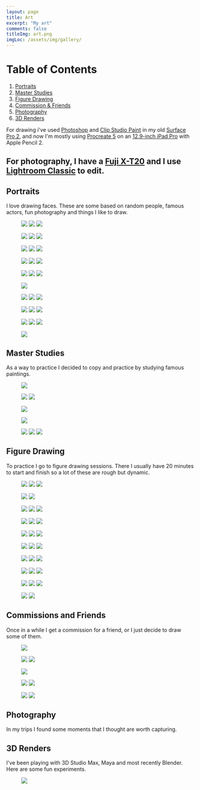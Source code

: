 ```yaml
---
layout: page
title: Art
excerpt: "My art"
comments: false
titleImg: art.png
imgLoc: /assets/img/gallery/
---
```

# Table of Contents
1. [Portraits](#portraits)
2. [Master Studies](#master-studies)
3. [Figure Drawing](#figure-drawing)
4. [Commission & Friends](#commissions-and-friends)
5. [Photography](#photography)
6. [3D Renders](#3d-renders)

For drawing i've used [Photoshop](http://www.adobe.com) and [Clip Studio Paint](http://wwww.clipstudio.net) in my old [Surface Pro 2](https://www.amazon.com/Microsoft-Surface-Haswell-Processor-Titanium/dp/B00QQTDLG4), and now I'm mostly using [Procreate 5](https://procreate.art/) on an [12.9-inch iPad Pro](https://www.apple.com/ipad-pro/) with Apple Pencil 2.

For photography, I have a [Fuji X-T20](https://www.fujifilm.com/products/digital_cameras/x/fujifilm_x_t20/) and I use [Lightroom Classic](http://www.adobe.com) to edit.
-----------

## Portraits
I love drawing faces. These are some based on random people, famous actors, fun photography and things I like to draw.
<figure class="third">
	<a href="{{site.url}}{{page.imgLoc}}hairattempt.jpg"><img src="{{site.url}}{{page.imgLoc}}hairattempt.jpg"></a>
	<a href="{{site.url}}{{page.imgLoc}}Photo Apr 03, 23 29 19.jpg"><img src="{{site.url}}{{page.imgLoc}}Photo Apr 03, 23 29 19.jpg"></a>
	<a href="{{site.url}}{{page.imgLoc}}Photo Apr 05, 7 52 16 PM.png"><img src="{{site.url}}{{page.imgLoc}}Photo Apr 05, 7 52 16 PM.png"></a>
</figure>
<figure class="third">
<a href="{{site.url}}{{page.imgLoc}}/aziz.jpg"><img src="{{site.url}}{{page.imgLoc}}aziz.jpg"></a>
<a href="{{site.url}}{{page.imgLoc}}Photo Apr 06, 7 41 25 PM.png"><img src="{{site.url}}{{page.imgLoc}}Photo Apr 06, 7 41 25 PM.png"></a>
<a href="{{site.url}}{{page.imgLoc}}/bw.jpg"><img src="{{site.url}}{{page.imgLoc}}bw.jpg"></a>
</figure>

<figure class="third">
<a href="{{site.url}}{{page.imgLoc}}colors.png"><img src="{{site.url}}{{page.imgLoc}}colors.png"></a>
<a href="{{site.url}}{{page.imgLoc}}Photo Apr 10, 9 24 56 AM.jpg"><img src="{{site.url}}{{page.imgLoc}}Photo Apr 10, 9 24 56 AM.jpg"></a>
<a href="{{site.url}}{{page.imgLoc}}Photo Apr 17, 08 24 19.jpg"><img src="{{site.url}}{{page.imgLoc}}Photo Apr 17, 08 24 19.jpg"></a>
</figure>

<figure class="third">
<a href="{{site.url}}{{page.imgLoc}}Photo Jul 28, 12 01 29.png"><img src="{{site.url}}{{page.imgLoc}}Photo Jul 28, 12 01 29.png"></a>
<a href="{{site.url}}{{page.imgLoc}}/attempt.png"><img src="{{site.url}}{{page.imgLoc}}attempt.png"></a>
<a href="{{site.url}}{{page.imgLoc}}Photo Sep 12, 23 40 00.png"><img src="{{site.url}}{{page.imgLoc}}Photo Sep 12, 23 40 00.png"></a>
</figure>

<figure class="third">
<a href="{{site.url}}{{page.imgLoc}}Photo Sep 12, 23 40 18.png"><img src="{{site.url}}{{page.imgLoc}}Photo Sep 12, 23 40 18.png"></a>
<a href="{{site.url}}{{page.imgLoc}}/shuri.jpg"><img src="{{site.url}}{{page.imgLoc}}shuri.jpg"></a>
<a href="{{site.url}}{{page.imgLoc}}/solar.jpg"><img src="{{site.url}}{{page.imgLoc}}solar.jpg"></a>
</figure>

<figure>
<a href="{{site.url}}{{page.imgLoc}}Photo Jun 23, 14 30 02.png"><img src="{{site.url}}{{page.imgLoc}}Photo Jun 23, 14 30 02.png"></a>
</figure>
<figure class="third">
<a href="{{site.url}}{{page.imgLoc}}amy.png"><img src="{{site.url}}{{page.imgLoc}}amy.png"></a>
<a href="{{site.url}}{{page.imgLoc}}12307538_10153268100233907_6064951705480197043_o.jpg"><img src="{{site.url}}{{page.imgLoc}}12307538_10153268100233907_6064951705480197043_o.jpg"></a>
<a href="{{site.url}}{{page.imgLoc}}B0B6C052-24C3-48E2-9034-68C7B71F680E.png"><img src="{{site.url}}{{page.imgLoc}}B0B6C052-24C3-48E2-9034-68C7B71F680E.png"></a>
</figure>

<figure class="third">
<a href="{{site.url}}{{page.imgLoc}}colored2.jpg"><img src="{{site.url}}{{page.imgLoc}}colored2.jpg"></a>
<a href="{{site.url}}{{page.imgLoc}}face2.jpg"><img src="{{site.url}}{{page.imgLoc}}face2.jpg"></a>
<a href="{{site.url}}{{page.imgLoc}}hair.png"><img src="{{site.url}}{{page.imgLoc}}hair.png"></a>
</figure>

<figure class="third">
<a href="{{site.url}}{{page.imgLoc}}soyul.jpeg"><img src="{{site.url}}{{page.imgLoc}}soyul.jpeg"></a>
<a href="{{site.url}}{{page.imgLoc}}tumblr_nx7gg7YCp81tsh4b6o1_1280.jpg"><img src="{{site.url}}{{page.imgLoc}}tumblr_nx7gg7YCp81tsh4b6o1_1280.jpg"></a>
<a href="{{site.url}}{{page.imgLoc}}tumblr_nx7gj6FfGB1tsh4b6o1_1280.jpg"><img src="{{site.url}}{{page.imgLoc}}tumblr_nx7gj6FfGB1tsh4b6o1_1280.jpg"></a>
</figure>


<figure>
<a href="{{site.url}}{{page.imgLoc}}starlord.jpg"><img src="{{site.url}}{{page.imgLoc}}starlord.jpg"></a>
</figure>

## Master Studies
As a way to practice I decided to copy and practice by studying famous paintings.
<figure>
    <a href="{{site.url}}{{page.imgLoc}}Photo Jun 15, 10 41 19.jpg"><img src="{{site.url}}{{page.imgLoc}}Photo Jun 15, 10 41 19.jpg"></a>
    </figure>
<figure class="half">

<a href="{{site.url}}{{page.imgLoc}}Photo May 03, 11 20 31 PM.png"><img src="{{site.url}}{{page.imgLoc}}Photo May 03, 11 20 31 PM.png"></a>
<a href="{{site.url}}{{page.imgLoc}}Photo May 12, 01 06 48.png"><img src="{{site.url}}{{page.imgLoc}}Photo May 12, 01 06 48.png"></a>
</figure>
<figure class="half">
<a href="{{site.url}}{{page.imgLoc}}Photo May 11, 5 12 52 PM.jpg"><img src="{{site.url}}{{page.imgLoc}}Photo May 11, 5 12 52 PM.jpg"></a>

<a href="{{site.url}}{{page.imgLoc}}Photo May 12, 22 37 36.png"><img src="{{site.url}}{{page.imgLoc}}Photo May 12, 22 37 36.png"></a>
</figure>
<figure class="third">
<a href="{{site.url}}{{page.imgLoc}}Photo May 18, 15 59 47.jpg"><img src="{{site.url}}{{page.imgLoc}}Photo May 18, 15 59 47.jpg"></a>
<a href="{{site.url}}{{page.imgLoc}}Photo May 21, 20 31 39.jpg"><img src="{{site.url}}{{page.imgLoc}}Photo May 21, 20 31 39.jpg"></a>
<a href="{{site.url}}{{page.imgLoc}}Photo May 05, 11 32 31 PM.png"><img src="{{site.url}}{{page.imgLoc}}Photo May 05, 11 32 31 PM.png"></a>
</figure>



## Figure Drawing
To practice I go to figure drawing sessions. There I usually have 20 minutes to start and finish so a lot of these are rough but dynamic.
<figure class="third">
<a href="{{site.url}}{{page.imgLoc}}ARCADIA1.jpg"><img src="{{site.url}}{{page.imgLoc}}ARCADIA1.jpg"></a>
<a href="{{site.url}}{{page.imgLoc}}Photo Dec 04, 13 48 50.png"><img src="{{site.url}}{{page.imgLoc}}Photo Dec 04, 13 48 50.png"></a>
<a href="{{site.url}}{{page.imgLoc}}hair-1.jpg"><img src="{{site.url}}{{page.imgLoc}}hair-1.jpg"></a>
</figure>

<figure class="half">
<a href="{{site.url}}{{page.imgLoc}}CD0C5BBC-0DFF-40FD-896F-42F04A7EE094.jpeg"><img src="{{site.url}}{{page.imgLoc}}CD0C5BBC-0DFF-40FD-896F-42F04A7EE094.jpeg"></a>
<a href="{{site.url}}{{page.imgLoc}}7EA04636-04ED-42FC-8DEC-363AA1499641.jpeg"><img src="{{site.url}}{{page.imgLoc}}7EA04636-04ED-42FC-8DEC-363AA1499641.jpeg"></a>
</figure>

<figure class="third">
<a href="{{site.url}}{{page.imgLoc}}02CC3B8F-B81A-4E87-A7D7-69BC5D50E523.jpeg"><img src="{{site.url}}{{page.imgLoc}}02CC3B8F-B81A-4E87-A7D7-69BC5D50E523.jpeg"></a>
<a href="{{site.url}}{{page.imgLoc}}9318A76A-8477-4DC2-BBAE-400FF2931F7E.jpeg"><img src="{{site.url}}{{page.imgLoc}}9318A76A-8477-4DC2-BBAE-400FF2931F7E.jpeg"></a>
<a href="{{site.url}}{{page.imgLoc}}9E6CA950-AB6D-4E1C-82BA-F6E70D966A65.jpeg"><img src="{{site.url}}{{page.imgLoc}}9E6CA950-AB6D-4E1C-82BA-F6E70D966A65.jpeg"></a>
</figure>

<figure class="third">
<a href="{{site.url}}{{page.imgLoc}}4F6D3B06-B099-4FCE-B504-DCAF93E18C45.png"><img src="{{site.url}}{{page.imgLoc}}4F6D3B06-B099-4FCE-B504-DCAF93E18C45.png"></a>
<a href="{{site.url}}{{page.imgLoc}}853B6AA4-01AA-412D-9D94-40EE1C5175BE.jpeg"><img src="{{site.url}}{{page.imgLoc}}853B6AA4-01AA-412D-9D94-40EE1C5175BE.jpeg"></a>
<a href="{{site.url}}{{page.imgLoc}}7240E567-C58E-4457-A1AB-68EB752569CF.jpeg"><img src="{{site.url}}{{page.imgLoc}}7240E567-C58E-4457-A1AB-68EB752569CF.jpeg"></a>
</figure>

<figure class="third">
<a href="{{site.url}}{{page.imgLoc}}5EBED729-A641-4F7E-B90C-CE9B950B80AA.png"><img src="{{site.url}}{{page.imgLoc}}5EBED729-A641-4F7E-B90C-CE9B950B80AA.png"></a>
<a href="{{site.url}}{{page.imgLoc}}7B8A217F-3686-4488-BCE8-7EBB98385010.jpeg"><img src="{{site.url}}{{page.imgLoc}}7B8A217F-3686-4488-BCE8-7EBB98385010.jpeg"></a>
<a href="{{site.url}}{{page.imgLoc}}8D17B5D5-7E92-4292-8322-8EC61AFA06D8.png"><img src="{{site.url}}{{page.imgLoc}}8D17B5D5-7E92-4292-8322-8EC61AFA06D8.png"></a>
</figure>


<figure class="third">
<a href="{{site.url}}{{page.imgLoc}}23E25C3F-69AA-4524-97D3-B0AB4755FEA7.png"><img src="{{site.url}}{{page.imgLoc}}23E25C3F-69AA-4524-97D3-B0AB4755FEA7.png"></a>
<a href="{{site.url}}{{page.imgLoc}}069E1B6F-30AC-4770-B4FF-C9579B01CE38.png"><img src="{{site.url}}{{page.imgLoc}}069E1B6F-30AC-4770-B4FF-C9579B01CE38.png"></a>
<a href="{{site.url}}{{page.imgLoc}}723E299A-AD11-4BCC-85EF-14C6C4DDC874.jpeg"><img src="{{site.url}}{{page.imgLoc}}723E299A-AD11-4BCC-85EF-14C6C4DDC874.jpeg"></a>
</figure>

<figure class="third">
<a href="{{site.url}}{{page.imgLoc}}8621CB5A-3F43-445E-918C-C4F3EE93FC62.png"><img src="{{site.url}}{{page.imgLoc}}8621CB5A-3F43-445E-918C-C4F3EE93FC62.png"></a>
<a href="{{site.url}}{{page.imgLoc}}8637E6EA-0713-46F3-B3A8-C7653E559AAE.png"><img src="{{site.url}}{{page.imgLoc}}8637E6EA-0713-46F3-B3A8-C7653E559AAE.png"></a>
<a href="{{site.url}}{{page.imgLoc}}26193A31-A4AE-4FFA-A337-94F0AEE46FDF.png"><img src="{{site.url}}{{page.imgLoc}}26193A31-A4AE-4FFA-A337-94F0AEE46FDF.png"></a>
</figure>

<figure class="third">
<a href="{{site.url}}{{page.imgLoc}}04751913-AE04-415E-B22B-F554709AAFD5.png"><img src="{{site.url}}{{page.imgLoc}}04751913-AE04-415E-B22B-F554709AAFD5.png"></a>
<a href="{{site.url}}{{page.imgLoc}}A1DC05E9-DFDF-44FF-8526-47E4AAECDAAF.png"><img src="{{site.url}}{{page.imgLoc}}A1DC05E9-DFDF-44FF-8526-47E4AAECDAAF.png"></a>
<a href="{{site.url}}{{page.imgLoc}}B1C94B19-7B6E-477B-9C14-BB2DEFA9908D.jpeg"><img src="{{site.url}}{{page.imgLoc}}B1C94B19-7B6E-477B-9C14-BB2DEFA9908D.jpeg"></a>
</figure>

<figure class="third">
<a href="{{site.url}}{{page.imgLoc}}C0BA823F-4934-4969-A50B-4973A73B0539.png"><img src="{{site.url}}{{page.imgLoc}}C0BA823F-4934-4969-A50B-4973A73B0539.png"></a>
<a href="{{site.url}}{{page.imgLoc}}C0CB37ED-C55F-44C1-9AF4-394DAFFDD8B2.jpeg"><img src="{{site.url}}{{page.imgLoc}}C0CB37ED-C55F-44C1-9AF4-394DAFFDD8B2.jpeg"></a>
<a href="{{site.url}}{{page.imgLoc}}F8C8E6AB-FFF8-4CC8-8B08-EB899052C574.jpeg"><img src="{{site.url}}{{page.imgLoc}}F8C8E6AB-FFF8-4CC8-8B08-EB899052C574.jpeg"></a>

</figure>
<figure class="half">
<a href="{{site.url}}{{page.imgLoc}}CD04586D-6877-48A9-A930-EC64653FBDA5.jpeg"><img src="{{site.url}}{{page.imgLoc}}CD04586D-6877-48A9-A930-EC64653FBDA5.jpeg"></a>
<a href="{{site.url}}{{page.imgLoc}}BE87DA46-0E1B-4F73-A7E6-5D373B34514A.png"><img src="{{site.url}}{{page.imgLoc}}BE87DA46-0E1B-4F73-A7E6-5D373B34514A.png"></a>

</figure>

## Commissions and Friends
Once in a while I get a commission for a friend, or I just decide to draw some of them.
<figure >
<a href="{{site.url}}{{page.imgLoc}}maddy.jpg"><img src="{{site.url}}{{page.imgLoc}}maddy.jpg"></a>
</figure>
<figure class="half">
<a href="{{site.url}}{{page.imgLoc}}baby.png"><img src="{{site.url}}{{page.imgLoc}}baby.png"></a>
<a href="{{site.url}}{{page.imgLoc}}mira.jpg"><img src="{{site.url}}{{page.imgLoc}}mira.jpg"></a>
</figure>

<figure class="third">
<a href="{{site.url}}{{page.imgLoc}}yusun.jpg"><img src="{{site.url}}{{page.imgLoc}}yusun.jpg"></a>

<a href="{{site.url}}{{page.imgLoc}}matt.jpg"><img src="{{site.url}}{{page.imgLoc}}matt.jpg"></a>
<a href="{{site.url}}{{page.imgLoc}}ej.png"><img src="{{site.url}}{{page.imgLoc}}ej.png"></a>
</figure>
<figure class="half">

<a href="{{site.url}}{{page.imgLoc}}Photo Sep 12, 23 41 03.png"><img src="{{site.url}}{{page.imgLoc}}Photo Sep 12, 23 41 03.png"></a>
<a href="{{site.url}}{{page.imgLoc}}rene.jpg"><img src="{{site.url}}{{page.imgLoc}}rene.jpg"></a>
</figure>

## Photography
In my trips I found some moments that I thought are worth capturing.

## 3D Renders
I've been playing with 3D Studio Max, Maya and most recently Blender. Here are some fun experiments.
<figure>
	<a href="{{site.url}}{{page.imgLoc}}/80spng.png"><img src="{{site.url}}{{page.imgLoc}}80spng.png"></a>
</figure>

